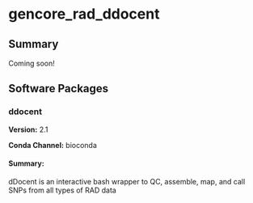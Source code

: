 # gencore_rad_ddocent
## Summary

Coming soon!

## Software Packages

### ddocent
**Version:** 2.1

**Conda Channel:** bioconda

#### Summary:
 dDocent is  an interactive bash wrapper to QC, assemble, map, and call SNPs from all types of RAD data



